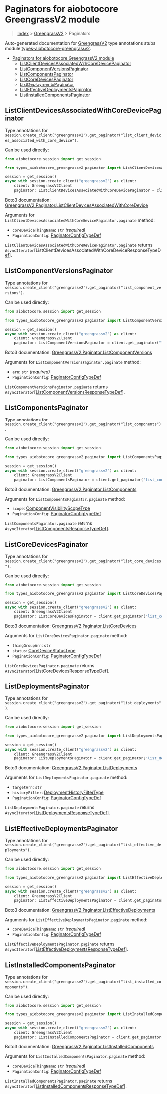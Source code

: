<a id="paginators-for-aiobotocore-greengrassv2-module"></a>

# Paginators for aiobotocore GreengrassV2 module

> [Index](../README.md) > [GreengrassV2](./README.md) > Paginators

Auto-generated documentation for
[GreengrassV2](https://boto3.amazonaws.com/v1/documentation/api/latest/reference/services/greengrassv2.html#GreengrassV2)
type annotations stubs module
[types-aiobotocore-greengrassv2](https://pypi.org/project/types-aiobotocore-greengrassv2/).

- [Paginators for aiobotocore GreengrassV2 module](#paginators-for-aiobotocore-greengrassv2-module)
  - [ListClientDevicesAssociatedWithCoreDevicePaginator](#listclientdevicesassociatedwithcoredevicepaginator)
  - [ListComponentVersionsPaginator](#listcomponentversionspaginator)
  - [ListComponentsPaginator](#listcomponentspaginator)
  - [ListCoreDevicesPaginator](#listcoredevicespaginator)
  - [ListDeploymentsPaginator](#listdeploymentspaginator)
  - [ListEffectiveDeploymentsPaginator](#listeffectivedeploymentspaginator)
  - [ListInstalledComponentsPaginator](#listinstalledcomponentspaginator)

<a id="listclientdevicesassociatedwithcoredevicepaginator"></a>

## ListClientDevicesAssociatedWithCoreDevicePaginator

Type annotations for
`session.create_client("greengrassv2").get_paginator("list_client_devices_associated_with_core_device")`.

Can be used directly:

```python
from aiobotocore.session import get_session

from types_aiobotocore_greengrassv2.paginator import ListClientDevicesAssociatedWithCoreDevicePaginator

session = get_session()
async with session.create_client("greengrassv2") as client:
    client: GreengrassV2Client
    paginator: ListClientDevicesAssociatedWithCoreDevicePaginator = client.get_paginator("list_client_devices_associated_with_core_device")
```

Boto3 documentation:
[GreengrassV2.Paginator.ListClientDevicesAssociatedWithCoreDevice](https://boto3.amazonaws.com/v1/documentation/api/latest/reference/services/greengrassv2.html#GreengrassV2.Paginator.ListClientDevicesAssociatedWithCoreDevice)

Arguments for `ListClientDevicesAssociatedWithCoreDevicePaginator.paginate`
method:

- `coreDeviceThingName`: `str` *(required)*
- `PaginationConfig`:
  [PaginatorConfigTypeDef](./type_defs.md#paginatorconfigtypedef)

`ListClientDevicesAssociatedWithCoreDevicePaginator.paginate` returns
`AsyncIterator`\[[ListClientDevicesAssociatedWithCoreDeviceResponseTypeDef](./type_defs.md#listclientdevicesassociatedwithcoredeviceresponsetypedef)\].

<a id="listcomponentversionspaginator"></a>

## ListComponentVersionsPaginator

Type annotations for
`session.create_client("greengrassv2").get_paginator("list_component_versions")`.

Can be used directly:

```python
from aiobotocore.session import get_session

from types_aiobotocore_greengrassv2.paginator import ListComponentVersionsPaginator

session = get_session()
async with session.create_client("greengrassv2") as client:
    client: GreengrassV2Client
    paginator: ListComponentVersionsPaginator = client.get_paginator("list_component_versions")
```

Boto3 documentation:
[GreengrassV2.Paginator.ListComponentVersions](https://boto3.amazonaws.com/v1/documentation/api/latest/reference/services/greengrassv2.html#GreengrassV2.Paginator.ListComponentVersions)

Arguments for `ListComponentVersionsPaginator.paginate` method:

- `arn`: `str` *(required)*
- `PaginationConfig`:
  [PaginatorConfigTypeDef](./type_defs.md#paginatorconfigtypedef)

`ListComponentVersionsPaginator.paginate` returns
`AsyncIterator`\[[ListComponentVersionsResponseTypeDef](./type_defs.md#listcomponentversionsresponsetypedef)\].

<a id="listcomponentspaginator"></a>

## ListComponentsPaginator

Type annotations for
`session.create_client("greengrassv2").get_paginator("list_components")`.

Can be used directly:

```python
from aiobotocore.session import get_session

from types_aiobotocore_greengrassv2.paginator import ListComponentsPaginator

session = get_session()
async with session.create_client("greengrassv2") as client:
    client: GreengrassV2Client
    paginator: ListComponentsPaginator = client.get_paginator("list_components")
```

Boto3 documentation:
[GreengrassV2.Paginator.ListComponents](https://boto3.amazonaws.com/v1/documentation/api/latest/reference/services/greengrassv2.html#GreengrassV2.Paginator.ListComponents)

Arguments for `ListComponentsPaginator.paginate` method:

- `scope`:
  [ComponentVisibilityScopeType](./literals.md#componentvisibilityscopetype)
- `PaginationConfig`:
  [PaginatorConfigTypeDef](./type_defs.md#paginatorconfigtypedef)

`ListComponentsPaginator.paginate` returns
`AsyncIterator`\[[ListComponentsResponseTypeDef](./type_defs.md#listcomponentsresponsetypedef)\].

<a id="listcoredevicespaginator"></a>

## ListCoreDevicesPaginator

Type annotations for
`session.create_client("greengrassv2").get_paginator("list_core_devices")`.

Can be used directly:

```python
from aiobotocore.session import get_session

from types_aiobotocore_greengrassv2.paginator import ListCoreDevicesPaginator

session = get_session()
async with session.create_client("greengrassv2") as client:
    client: GreengrassV2Client
    paginator: ListCoreDevicesPaginator = client.get_paginator("list_core_devices")
```

Boto3 documentation:
[GreengrassV2.Paginator.ListCoreDevices](https://boto3.amazonaws.com/v1/documentation/api/latest/reference/services/greengrassv2.html#GreengrassV2.Paginator.ListCoreDevices)

Arguments for `ListCoreDevicesPaginator.paginate` method:

- `thingGroupArn`: `str`
- `status`: [CoreDeviceStatusType](./literals.md#coredevicestatustype)
- `PaginationConfig`:
  [PaginatorConfigTypeDef](./type_defs.md#paginatorconfigtypedef)

`ListCoreDevicesPaginator.paginate` returns
`AsyncIterator`\[[ListCoreDevicesResponseTypeDef](./type_defs.md#listcoredevicesresponsetypedef)\].

<a id="listdeploymentspaginator"></a>

## ListDeploymentsPaginator

Type annotations for
`session.create_client("greengrassv2").get_paginator("list_deployments")`.

Can be used directly:

```python
from aiobotocore.session import get_session

from types_aiobotocore_greengrassv2.paginator import ListDeploymentsPaginator

session = get_session()
async with session.create_client("greengrassv2") as client:
    client: GreengrassV2Client
    paginator: ListDeploymentsPaginator = client.get_paginator("list_deployments")
```

Boto3 documentation:
[GreengrassV2.Paginator.ListDeployments](https://boto3.amazonaws.com/v1/documentation/api/latest/reference/services/greengrassv2.html#GreengrassV2.Paginator.ListDeployments)

Arguments for `ListDeploymentsPaginator.paginate` method:

- `targetArn`: `str`
- `historyFilter`:
  [DeploymentHistoryFilterType](./literals.md#deploymenthistoryfiltertype)
- `PaginationConfig`:
  [PaginatorConfigTypeDef](./type_defs.md#paginatorconfigtypedef)

`ListDeploymentsPaginator.paginate` returns
`AsyncIterator`\[[ListDeploymentsResponseTypeDef](./type_defs.md#listdeploymentsresponsetypedef)\].

<a id="listeffectivedeploymentspaginator"></a>

## ListEffectiveDeploymentsPaginator

Type annotations for
`session.create_client("greengrassv2").get_paginator("list_effective_deployments")`.

Can be used directly:

```python
from aiobotocore.session import get_session

from types_aiobotocore_greengrassv2.paginator import ListEffectiveDeploymentsPaginator

session = get_session()
async with session.create_client("greengrassv2") as client:
    client: GreengrassV2Client
    paginator: ListEffectiveDeploymentsPaginator = client.get_paginator("list_effective_deployments")
```

Boto3 documentation:
[GreengrassV2.Paginator.ListEffectiveDeployments](https://boto3.amazonaws.com/v1/documentation/api/latest/reference/services/greengrassv2.html#GreengrassV2.Paginator.ListEffectiveDeployments)

Arguments for `ListEffectiveDeploymentsPaginator.paginate` method:

- `coreDeviceThingName`: `str` *(required)*
- `PaginationConfig`:
  [PaginatorConfigTypeDef](./type_defs.md#paginatorconfigtypedef)

`ListEffectiveDeploymentsPaginator.paginate` returns
`AsyncIterator`\[[ListEffectiveDeploymentsResponseTypeDef](./type_defs.md#listeffectivedeploymentsresponsetypedef)\].

<a id="listinstalledcomponentspaginator"></a>

## ListInstalledComponentsPaginator

Type annotations for
`session.create_client("greengrassv2").get_paginator("list_installed_components")`.

Can be used directly:

```python
from aiobotocore.session import get_session

from types_aiobotocore_greengrassv2.paginator import ListInstalledComponentsPaginator

session = get_session()
async with session.create_client("greengrassv2") as client:
    client: GreengrassV2Client
    paginator: ListInstalledComponentsPaginator = client.get_paginator("list_installed_components")
```

Boto3 documentation:
[GreengrassV2.Paginator.ListInstalledComponents](https://boto3.amazonaws.com/v1/documentation/api/latest/reference/services/greengrassv2.html#GreengrassV2.Paginator.ListInstalledComponents)

Arguments for `ListInstalledComponentsPaginator.paginate` method:

- `coreDeviceThingName`: `str` *(required)*
- `PaginationConfig`:
  [PaginatorConfigTypeDef](./type_defs.md#paginatorconfigtypedef)

`ListInstalledComponentsPaginator.paginate` returns
`AsyncIterator`\[[ListInstalledComponentsResponseTypeDef](./type_defs.md#listinstalledcomponentsresponsetypedef)\].
